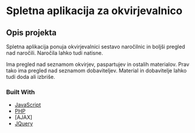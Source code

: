 # Spletna aplikacija za okvirjevalnico

<div id="top"></div>

<!-- ABOUT THE PROJECT -->
## Opis projekta

Spletna aplikacija ponuja okvirjevalnici sestavo naročilnic in boljši pregled nad naročili. Naročila lahko tudi natisne.

Ima pregled nad seznamom okvirjev, paspartujev in ostalih materialov. Prav tako ima pregled nad seznamom dobaviteljev. Material in dobavitelje lahko tudi doda ali izbriše.

### Built With

* [JavaScript](https://www.javascript.com/)
* [PHP](https://www.php.net/)
* [AJAX]
* [JQuery](https://jquery.com/)
